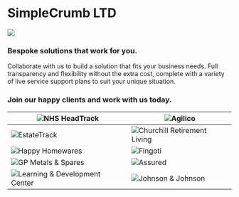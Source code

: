 # SimpleCrumb LTD

![](https://www.simplecrumb.com/SimpleCrumb-logo.svg)

### Bespoke solutions that work for you.

Collaborate with us to build a solution that fits your business needs. Full transparency and flexibility without the extra cost, complete with a variety of live service support plans to suit your unique situation.

### Join our happy clients and work with us today.

| ![NHS HeadTrack](https://www.simplecrumb.com/_next/image?url=%2Fbrands%2FNHS.png&w=640&q=75)                 | ![Agilico](https://www.simplecrumb.com/_next/image?url=%2Fbrands%2FAgilico.png&w=640&q=75)                           |
| ------------------------------------------------------------------------------------------------------------ | -------------------------------------------------------------------------------------------------------------------- |
| ![EstateTrack](https://www.simplecrumb.com/_next/image?url=%2Fbrands%2FEstateTrack.png&w=640&q=75)           | ![Churchill Retirement Living](https://www.simplecrumb.com/_next/image?url=%2Fbrands%2FChurchill.png&w=640&q=75)     |
| ![Happy Homewares](https://www.simplecrumb.com/_next/image?url=%2Fbrands%2FHappy%20Homewares.png&w=640&q=75) | ![Fingoti](https://www.simplecrumb.com/_next/image?url=%2Fbrands%2FFingoti.png&w=640&q=75)                           |
| ![GP Metals & Spares](https://www.simplecrumb.com/_next/image?url=%2Fbrands%2FGP%20Metals.png&w=640&q=75)    | ![Assured](https://www.simplecrumb.com/_next/image?url=%2Fbrands%2FAssured.png&w=640&q=75)                           |
| ![Learning & Development Center](https://www.simplecrumb.com/_next/image?url=%2Fbrands%2FLDC.png&w=640&q=75) | ![Johnson & Johnson](https://www.simplecrumb.com/_next/image?url=%2Fbrands%2FJohnson%20%26%20Johnson.png&w=640&q=75) |
